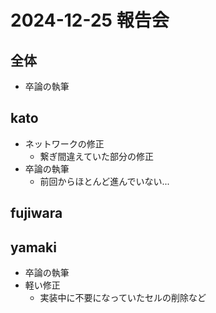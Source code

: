 # 2024-12-25 報告会

## 全体

- 卒論の執筆

## kato

- ネットワークの修正
  - 繋ぎ間違えていた部分の修正
- 卒論の執筆
  - 前回からほとんど進んでいない...

## fujiwara

## yamaki

- 卒論の執筆
- 軽い修正
  - 実装中に不要になっていたセルの削除など
